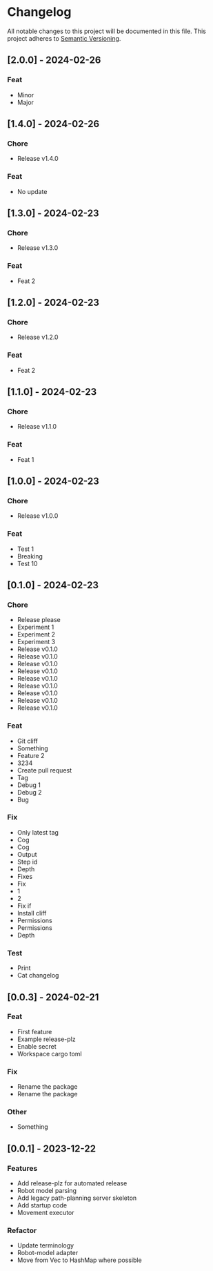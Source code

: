 # Changelog

All notable changes to this project will be documented in this file.
This project adheres to [Semantic Versioning](https://semver.org/spec/v2.0.0.html).

## [2.0.0] - 2024-02-26

### Feat

- Minor
- Major

## [1.4.0] - 2024-02-26

### Chore

- Release v1.4.0

### Feat

- No update

## [1.3.0] - 2024-02-23

### Chore

- Release v1.3.0

### Feat

- Feat 2

## [1.2.0] - 2024-02-23

### Chore

- Release v1.2.0

### Feat

- Feat 2

## [1.1.0] - 2024-02-23

### Chore

- Release v1.1.0

### Feat

- Feat 1

## [1.0.0] - 2024-02-23

### Chore

- Release v1.0.0

### Feat

- Test 1
- Breaking
- Test 10

## [0.1.0] - 2024-02-23

### Chore

- Release please
- Experiment 1
- Experiment 2
- Experiment 3
- Release v0.1.0
- Release v0.1.0
- Release v0.1.0
- Release v0.1.0
- Release v0.1.0
- Release v0.1.0
- Release v0.1.0
- Release v0.1.0
- Release v0.1.0

### Feat

- Git cliff
- Something
- Feature 2
- 3234
- Create pull request
- Tag
- Debug 1
- Debug 2
- Bug

### Fix

- Only latest tag
- Cog
- Cog
- Output
- Step id
- Depth
- Fixes
- Fix
- 1
- 2
- Fix if
- Install cliff
- Permissions
- Permissions
- Depth

### Test

- Print
- Cat changelog

## [0.0.3] - 2024-02-21

### Feat

- First feature
- Example release-plz
- Enable secret
- Workspace cargo toml

### Fix

- Rename the package
- Rename the package

### Other

- Something

## [0.0.1] - 2023-12-22

### Features

- Add release-plz for automated release
- Robot model parsing
- Add legacy path-planning server skeleton
- Add startup code
- Movement executor

### Refactor

- Update terminology
- Robot-model adapter
- Move from Vec to HashMap where possible
